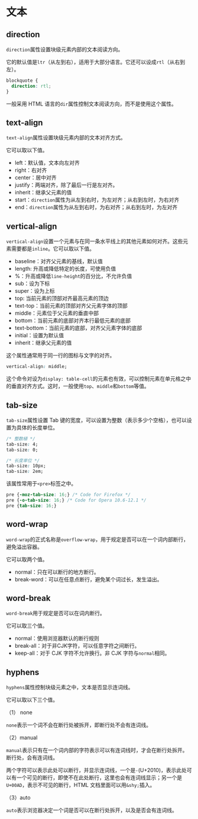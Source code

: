 # 文本

## direction

`direction`属性设置块级元素内部的文本阅读方向。

它的默认值是`ltr`（从左到右），适用于大部分语言。它还可以设成`rtl`（从右到左）。

```css
blockquote {
  direction: rtl;
}
```

一般采用 HTML 语言的`dir`属性控制文本阅读方向，而不是使用这个属性。

## text-align

`text-align`属性设置块级元素内部的文本对齐方式。

它可以取以下值。

- left：默认值，文本向左对齐
- right：右对齐
- center：居中对齐
- justify：两端对齐，除了最后一行是左对齐。
- inherit：继承父元素的值
- start：`direction`属性为从左到右时，为左对齐；从右到左时，为右对齐
- end：`direction`属性为从左到右时，为右对齐；从右到左时，为左对齐

## vertical-align

`vertical-align`设置一个元素与在同一条水平线上的其他元素如何对齐。这些元素需要都是`inline`。它可以取以下值。

- baseline：对齐父元素的基线，默认值
- length: 升高或降低特定的长度，可使用负值
- %：升高或降低`line-height`的百分比，不允许负值
- sub：设为下标
- super：设为上标
- top: 当前元素的顶部对齐最高元素的顶边
- text-top：当前元素的顶部对齐父元素字体的顶部
- middle：元素位于父元素的垂直中部
- bottom：当前元素的底部对齐本行最低元素的底部
- text-bottom：当前元素的底部，对齐父元素字体的底部
- initial：设置为默认值
- inherit：继承父元素的值

这个属性通常用于同一行的图标与文字的对齐。

```css
vertical-align: middle;
```

这个命令对设为`display: table-cell`的元素也有效，可以控制元素在单元格之中的垂直对齐方式。这时，一般使用`top`、`middle`和`bottom`等值。

## tab-size

`tab-size`属性设置 Tab 键的宽度，可以设置为整数（表示多少个空格），也可以设置为具体的长度单位。

```css
/* 整数植 */
tab-size: 4;
tab-size: 0;

/* 长度单位 */
tab-size: 10px;
tab-size: 2em;
```

该属性常用于`<pre>`标签之中。

```css
pre {-moz-tab-size: 16;} /* Code for Firefox */
pre {-o-tab-size: 16;} /* Code for Opera 10.6-12.1 */
pre {tab-size: 16;}
```

## word-wrap

`word-wrap`的正式名称是`overflow-wrap`，用于规定是否可以在一个词内部断行，避免溢出容器。

它可以取两个值。

- normal：只在可以断行的地方断行。
- break-word：可以在任意点断行，避免某个词过长，发生溢出。

## word-break

`word-break`用于规定是否可以在词内断行。

它可以取三个值。

- normal：使用浏览器默认的断行规则
- break-all：对于非CJK字符，可以任意字符之间断行。
- keep-all：对于 CJK 字符不允许换行。非 CJK 字符与`normal`相同。

## hyphens

`hyphens`属性控制块级元素之中，文本是否显示连词线。

它可以取以下三个值。

（1） none

`none`表示一个词不会在断行处被拆开，即断行处不会有连词线。

（2）manual

`manual`表示只有在一个词内部的字符表示可以有连词线时，才会在断行处拆开。断行处，会有连词线。

两个字符可以表示此处可以断行，并显示连词线，一个是`-`(U+2010)，表示此处可以有一个可见的断行，即使不在此处断行，这里也会有连词线显示；另一个是`U+00AD`，表示不可见的断行，HTML 文档里面可以用`&shy;`插入。

（3）auto

`auto`表示浏览器决定一个词是否可以在断行处拆开，以及是否会有连词线。



